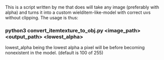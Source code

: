 This is a script written by me that does will take any image (preferably with alpha)
and turns it into a custom wielditem-like-model with correct uvs without clipping.
The usage is thus:

### python3 convert_itemtexture_to_obj.py <image_path> <output_path> <lowest_alpha>

lowest_alpha being the lowest alpha a pixel will be before becoming nonexistent in the model. (default is 100 of 255)
